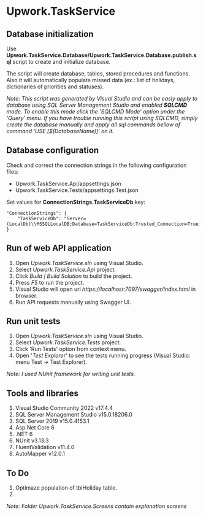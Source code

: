 # Upwork.TaskService

## Database initialization

Use **Upwork.TaskService.Database/Upwork.TaskService.Database.publish.sql** script to create and initialize database. 

The script will create database, tables, stored procedures and functions. Also it will automatically populate missed data (ex.: list of holidays, dictionaries of priorities and statuses).

*Note: This script was generated by Visual Studio and can be easly apply to database using SQL Server Management Studio and enabled **SQLCMD** mode. To enable this mode click the 'SQLCMD Mode' option under the 'Query' menu. If you have trouble running this script using SQLCMD, simply create the database manually and apply all sql commands bellow of command 'USE [$(DatabaseName)]' on it.*

## Database configuration

Check and correct the connection strings in the following configuration files:

* Upwork.TaskService.Api/appsettings.json
* Upwork.TaskService.Tests/appsettings.Test.json

Set values for **ConnectionStrings.TaskServiceDb** key:

```
"ConnectionStrings": {
    "TaskServiceDb": "Server=(LocalDb)\\MSSQLLocalDB;Database=TaskServiceDb;Trusted_Connection=True;MultipleActiveResultSets=true"
}
```

## Run of web API application

1. Open *Upwork.TaskService.sln* using Visual Studio.
2. Select *Upwork.TaskService.Api* project.
3. Click *Build | Build Solution* to build the project.
4. Press *F5* to run the project.
5. Visual Studio will open url *https://localhost:7097/swagger/index.html* in browser.
6. Run API requests manually using Swagger UI.

## Run unit tests

1. Open *Upwork.TaskService.sln* using Visual Studio.
2. Select *Upwork.TaskService.Tests* project.
3. Click 'Run Tests' option from context menu.
4. Open '*Test Explorer*' to see the tests running progress (Visual Studio: menu Test → Test Explorer).

*Note: I used NUnit framework for writing unit tests.*

## Tools and libraries

1. Visual Studio Community 2022 v17.4.4
2. SQL Server Management Studio v15.0.18206.0
3. SQL Server 2019 v15.0.4153.1
4. Asp.Net Core 6
5. .NET 6
6. NUnit v3.13.3
7. FluentValidation v11.4.0
8. AutoMapper v12.0.1

## To Do

1. Optimaze population of tblHoliday table.
2. 

*Note: Folder Upwork.TaskService.Screens contain explanation screens*

